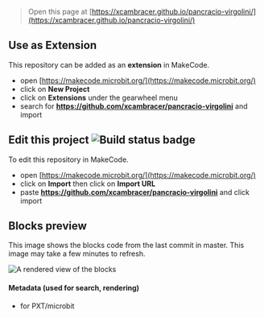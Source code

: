 
> Open this page at [https://xcambracer.github.io/pancracio-virgolini/](https://xcambracer.github.io/pancracio-virgolini/)

## Use as Extension

This repository can be added as an **extension** in MakeCode.

* open [https://makecode.microbit.org/](https://makecode.microbit.org/)
* click on **New Project**
* click on **Extensions** under the gearwheel menu
* search for **https://github.com/xcambracer/pancracio-virgolini** and import

## Edit this project ![Build status badge](https://github.com/xcambracer/pancracio-virgolini/workflows/MakeCode/badge.svg)

To edit this repository in MakeCode.

* open [https://makecode.microbit.org/](https://makecode.microbit.org/)
* click on **Import** then click on **Import URL**
* paste **https://github.com/xcambracer/pancracio-virgolini** and click import

## Blocks preview

This image shows the blocks code from the last commit in master.
This image may take a few minutes to refresh.

![A rendered view of the blocks](https://github.com/xcambracer/pancracio-virgolini/raw/master/.github/makecode/blocks.png)

#### Metadata (used for search, rendering)

* for PXT/microbit
<script src="https://makecode.com/gh-pages-embed.js"></script><script>makeCodeRender("{{ site.makecode.home_url }}", "{{ site.github.owner_name }}/{{ site.github.repository_name }}");</script>
